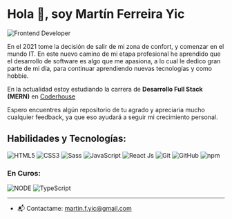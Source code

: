 # Hola 👋, soy **Martín Ferreira Yic**

![Frontend Developer](https://res.cloudinary.com/practicaldev/image/fetch/s--iiE-sG6R--/c_imagga_scale,f_auto,fl_progressive,h_420,q_auto,w_1000/https://dev-to-uploads.s3.amazonaws.com/i/an073jdwgkc1ztij8sj7.png)

En el 2021 tome la decisión de salir de mi zona de confort, y comenzar en el mundo IT.
En este nuevo camino de mi etapa profesional he aprendido que el desarrollo de software es algo que me apasiona, a lo cual le dedico gran parte de mi día, para continuar aprendiendo nuevas tecnologías y como hobbie.

En la actualidad estoy estudiando la carrera de **Desarrollo Full Stack (MERN)** en [Coderhouse](https://www.coderhouse.com.uy/online/carrera-online-desarrollo-fullstack)

Espero encuentres algún repositorio de tu agrado y apreciaria mucho cualquier feedback, ya que eso ayudará a seguir mi crecimiento personal.

## Habilidades y Tecnologías:

![HTML5](https://www.svgrepo.com/show/373669/html.svg) ![CSS3](https://www.svgrepo.com/show/373535/css.svg) ![Sass](https://www.svgrepo.com/show/374061/sass.svg) ![JavaScript](https://www.svgrepo.com/show/355081/js.svg) ![React Js](https://www.svgrepo.com/show/374032/reactjs.svg) ![Git](https://www.svgrepo.com/show/373623/git.svg) ![GitHub](https://www.svgrepo.com/show/341847/github.svg) ![npm](https://www.svgrepo.com/show/355146/npm.svg)

### En Curos:

![NODE](https://www.svgrepo.com/show/378837/node.svg) ![TypeScript](https://www.svgrepo.com/show/374146/typescript-official.svg)

---

-   📬 Contactame: martin.f.yic@gmail.com
